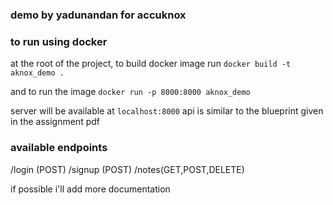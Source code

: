 ### demo by yadunandan for accuknox

### to run using docker

at the root of the project, to build docker image run
```docker build -t aknox_demo .```

and to run the image
```docker run -p 8000:8000 aknox_demo```

server will be available at ```localhost:8000```
api is similar to the blueprint given in the assignment pdf

### available endpoints
/login (POST)
/signup (POST)
/notes(GET,POST,DELETE)

if possible i'll add more documentation